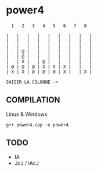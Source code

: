 # power4

```
  1   2   3   4   5   6   7   8

|   |   |   |   |   |   |   |   |
|   |   |   |   |   |   |   |   |
|   |   |   |   |   |   |   |   |
|   | @ |   |   |   |   |   |   |
|   | @ |   |   |   |   |   |   |
|   | X |   | @ |   |   |   |   |
| @ | @ | @ | X | X | X |   |   |
| X | X | @ | @ | @ | X |   | X |

SAISIR LA COLONNE ->
```

## COMPILATION
Linux & Windows
```
g++ power4.cpp -o power4
```

## TODO
- IA
- JcJ / IAcJ
